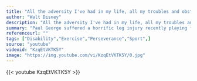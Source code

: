 ```yaml
---
title: "All the adversity I've had in my life, all my troubles and obstacles, have strengthened me... You may not realize it when it happens, but a kick in the teeth may be the best thing in the world for you."
author: "Walt Disney"
description: "All the adversity I've had in my life, all my troubles and obstacles, have strengthened me... You may not realize it when it happens, but a kick in the teeth may be the best thing in the world for you. - Walt Disney quotes from GetInspired365.com"
summary: "Paul George suffered a horrific leg injury recently playing for Team USA. Nike dedicated an ad to him and then this YouTube user went one stage further and added some words and music to their video."
referenceurl: ""
tags: ["Disability","Exercise","Perseverance","Sport",]
source: "youtube"
videoid: "KzqEtVKTK5Y"
image: "https://img.youtube.com/vi/KzqEtVKTK5Y/0.jpg"
---
```


{{< youtube KzqEtVKTK5Y >}}
